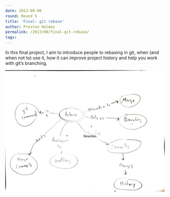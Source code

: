 ```yaml
---
date: 2013-08-08
round: Round 5
title: 'Final: git rebase'
author: Preston Holmes
permalink: /2013/08/final-git-rebase/
tags:
---
```

In this final project, I aim to introduce people to rebasing in git, when (and when not to) use it, how it can improve project history and help you work with git&#8217;s branching.

[<img class="alignnone size-medium wp-image-4042" alt="Evernote Snapshot 20130821 140544" src="/uploads/2013/08/Evernote-Snapshot-20130821-140544.jpg" />][1]

 [1]: /uploads/2013/08/Evernote-Snapshot-20130821-140544.jpg
